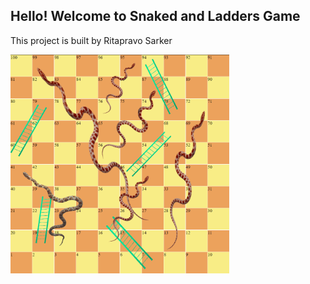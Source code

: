 ## Hello! Welcome to Snaked and Ladders Game

This project is built by Ritapravo Sarker

<!-- ![Alt text](./src/img/board7.png?raw=true "Snapshot of the game") -->


<img src="./src/img/board7.png" width="350" title="hover text">
